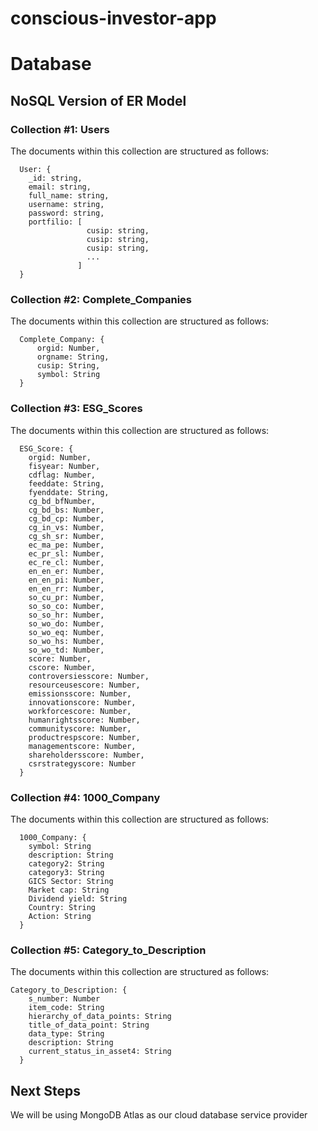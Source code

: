 # conscious-investor-app

# Database

## NoSQL Version of ER Model
### Collection #1: Users
The documents within this collection are structured as follows:
```
  User: {
    _id: string,
    email: string,
    full_name: string,
    username: string,
    password: string,
    portfilio: [ 
                 cusip: string, 
                 cusip: string, 
                 cusip: string, 
                 ... 
               ]
  }
```

### Collection #2: Complete_Companies
The documents within this collection are structured as follows:
```
  Complete_Company: {
      orgid: Number,
      orgname: String,
      cusip: String,
      symbol: String
  }
```

### Collection #3: ESG_Scores
The documents within this collection are structured as follows:
```
  ESG_Score: {
    orgid: Number,
    fisyear: Number,
    cdflag: Number,
    feeddate: String, 
    fyenddate: String,
    cg_bd_bfNumber,
    cg_bd_bs: Number,
    cg_bd_cp: Number,
    cg_in_vs: Number,
    cg_sh_sr: Number,
    ec_ma_pe: Number,
    ec_pr_sl: Number,
    ec_re_cl: Number,
    en_en_er: Number,
    en_en_pi: Number,
    en_en_rr: Number,
    so_cu_pr: Number,
    so_so_co: Number,
    so_so_hr: Number,
    so_wo_do: Number,
    so_wo_eq: Number,
    so_wo_hs: Number,
    so_wo_td: Number,
    score: Number,
    cscore: Number,
    controversiesscore: Number,
    resourceusescore: Number,
    emissionsscore: Number,
    innovationscore: Number,
    workforcescore: Number,
    humanrightsscore: Number,
    communityscore: Number,
    productrespscore: Number,
    managementscore: Number,
    shareholdersscore: Number,
    csrstrategyscore: Number
  }
```

### Collection #4: 1000_Company
The documents within this collection are structured as follows:
```
  1000_Company: {
    symbol: String
    description: String
    category2: String
    category3: String
    GICS Sector: String
    Market cap: String
    Dividend yield: String
    Country: String
    Action: String
  }
```

### Collection #5: Category_to_Description
The documents within this collection are structured as follows:
```
Category_to_Description: {
    s_number: Number
    item_code: String
    hierarchy_of_data_points: String
    title_of_data_point: String
    data_type: String
    description: String
    current_status_in_asset4: String
  }
```

## Next Steps
We will be using MongoDB Atlas as our cloud database service provider
